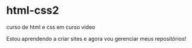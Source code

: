 # html-css2
 curso de html e css em curso video 


Estou aprendendo a criar sites e agora vou gerenciar meus repositórios!